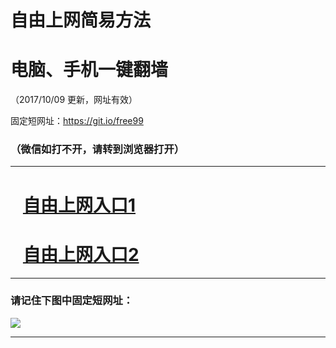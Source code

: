 ﻿# 自由上网简易方法

# 电脑、手机一键翻墙

（2017/10/09 更新，网址有效）

固定短网址：https://git.io/free99

### （微信如打不开，请转到浏览器打开）


***





# &nbsp;&nbsp; <a href="http://ft2512132046.fwq-tz-1001.info/fwqtz01.html?t=10090012909 " target="_blank">自由上网入口1</a>
# &nbsp;&nbsp; <a href="http://ft1588415804.fwq-tz-1002.info/fwqtz02.html?t=10090016054 " target="_blank">自由上网入口2</a>
***

### 请记住下图中固定短网址：

<img src="https://s3-us-west-2.amazonaws.com/fwq-1001/yjfq-20170905okok.png" /> 


***

